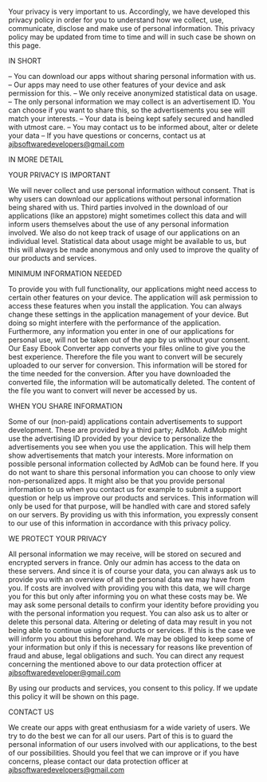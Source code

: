 Your privacy is very important to us. Accordingly, we have developed this privacy policy in order for you to understand how we collect, use, communicate, disclose and make use of personal information. This privacy policy may be updated from time to time and will in such case be shown on this page.

IN SHORT

– You can download our apps without sharing personal information with us.
– Our apps may need to use other features of your device and ask permission for this.
– We only receive anonymized statistical data on usage.
– The only personal information we may collect is an advertisement ID. You can choose if you want to share this, so the advertisements you see will match your interests.
– Your data is being kept safely secured and handled with utmost care.
– You may contact us to be informed about, alter or delete your data
– If you have questions or concerns, contact us at ajbsoftwaredevelopers@gmail.com

 

IN MORE DETAIL

YOUR PRIVACY IS IMPORTANT

We will never collect and use personal information without consent. That is why users can download our applications without personal information being shared with us. Third parties involved in the download of our applications (like an appstore) might sometimes collect this data and will inform users themselves about the use of any personal information involved. We also do not keep track of usage of our applications on an individual level. Statistical data about usage might be available to us, but this will always be made anonymous and only used to improve the quality of our products and services.

MINIMUM INFORMATION NEEDED

To provide you with full functionality, our applications might need access to certain other features on your device. The application will ask permission to access these features when you install the application. You can always change these settings in the application management of your device. But doing so might interfere with the performance of the application. Furthermore, any information you enter in one of our applications for personal use, will not be taken out of the app by us without your consent. Our Easy Ebook Converter app converts your files online to give you the best experience. Therefore the file you want to convert will be securely uploaded to our server for conversion. This information will be stored for the time needed for the conversion. After you have downloaded the converted file, the information will be automatically deleted. The content of the file you want to convert will never be accessed by us.

WHEN YOU SHARE INFORMATION 

Some of our (non-paid) applications contain advertisements to support development. These are provided by a third party; AdMob. AdMob might use the advertising ID provided by your device to personalize the advertisements you see when you use the application. This will help them show advertisements that match your interests. More information on possible personal information collected by AdMob can be found here. If you do not want to share this personal information you can choose to only view non-personalized apps. It might also be that you provide personal information to us when you contact us for example to submit a support question or help us improve our products and services. This information will only be used for that purpose, will be handled with care and stored safely on our servers. By providing us with this information, you expressly consent to our use of this information in accordance with this privacy policy.

WE PROTECT YOUR PRIVACY

All personal information we may receive, will be stored on secured and encrypted servers in france. Only our admin has access to the data on these servers. And since it is of course your data, you can always ask us to provide you with an overview of all the personal data we may have from you. If costs are involved with providing you with this data, we will charge you for this but only after informing you on what these costs may be. We may ask some personal details to confirm your identity before providing you with the personal information you request. You can also ask us to alter or delete this personal data. Altering or deleting of data may result in you not being able to continue using our products or services. If this is the case we will inform you about this beforehand. We may be obliged to keep some of your information but only if this is necessary for reasons like prevention of fraud and abuse, legal obligations and such. You can direct any request concerning the mentioned above to our data protection officer at ajbsoftwaredeveloper@gmail.com

By using our products and services, you consent to this policy. If we update this policy it will be shown on this page.

CONTACT US

We create our apps with great enthusiasm for a wide variety of users. We try to do the best we can for all our users. Part of this is to guard the personal information of our users involved with our applications, to the best of our possibilities. Should you feel that we can improve or if you have concerns, please contact our data protection officer at ajbsoftwaredevelopers@gmail.com

